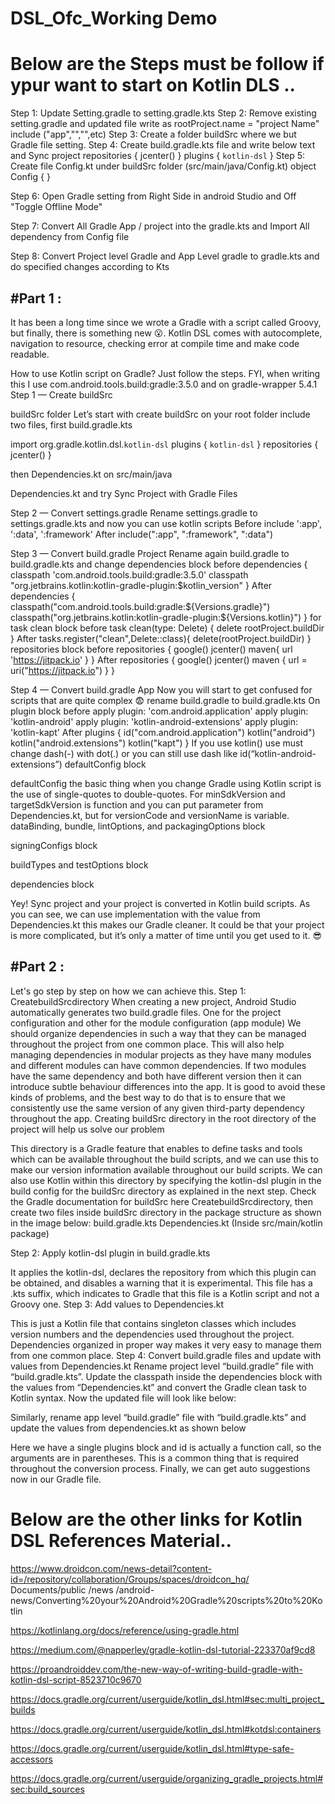 # DSL_Ofc_Working Demo



# Below are the Steps must be follow if ypur want to start on Kotlin DLS ..

Step 1: Update Setting.gradle to setting.gradle.kts
Step 2: Remove existing setting.gradle and updated file write as rootProject.name = "project Name" include ("app","","",etc)
Step 3: Create a folder buildSrc where we but Gradle file setting.
Step 4: Create build.gradle.kts file and write below text and Sync project
		repositories {
			jcenter()
		}
		plugins {
			`kotlin-dsl`
		}
Step 5: Create file Config.kt under buildSrc folder (src/main/java/Config.kt) 
			object Config
			{
			}
			
Step 6: Open Gradle setting from Right Side in android Studio and Off "Toggle Offline Mode"

Step 7: Convert All Gradle App / project into the gradle.kts and Import All dependency from Config file

Step 8: Convert Project level Gradle and App Level gradle to gradle.kts and do specified changes according to Kts


#Part 1 :
------------------------------------------------------------------------------------------------
It has been a long time since we wrote a Gradle with a script called Groovy, but finally, there is something new 😮.
Kotlin DSL comes with autocomplete, navigation to resource, checking error at compile time and make code readable. 

How to use Kotlin script on Gradle? Just follow the steps.
FYI, when writing this I use com.android.tools.build:gradle:3.5.0 and on gradle-wrapper 5.4.1
Step 1 — Create buildSrc

buildSrc folder
Let’s start with create buildSrc on your root folder include two files, first build.gradle.kts

import org.gradle.kotlin.dsl.`kotlin-dsl`
plugins {
    `kotlin-dsl`
}
repositories {
    jcenter()
}

then Dependencies.kt on src/main/java

Dependencies.kt
and try Sync Project with Gradle Files

Step 2 — Convert settings.gradle
Rename settings.gradle to settings.gradle.kts and now you can use kotlin scripts
Before
include ':app', ':data', ':framework'
After
include(":app", ":framework", ":data")


Step 3 — Convert build.gradle Project
Rename again build.gradle to build.gradle.kts and change dependencies block before
dependencies {
    classpath 'com.android.tools.build:gradle:3.5.0'
    classpath "org.jetbrains.kotlin:kotlin-gradle-plugin:$kotlin_version"
}
After
dependencies {
    classpath("com.android.tools.build:gradle:${Versions.gradle}")
    classpath("org.jetbrains.kotlin:kotlin-gradle-plugin:${Versions.kotlin}")
}
for task clean block before
task clean(type: Delete) {
    delete rootProject.buildDir
}
After
tasks.register("clean",Delete::class){
    delete(rootProject.buildDir)
}
repositories block before
repositories {
    google()
    jcenter()
    maven{ url 'https://jitpack.io' }
}
After
repositories {
    google()
    jcenter()
    maven { url = uri("https://jitpack.io") }
}


Step 4 — Convert build.gradle App
Now you will start to get confused for scripts that are quite complex 😨 rename build.gradle to build.gradle.kts
On plugin block before
apply plugin: 'com.android.application'
apply plugin: 'kotlin-android'
apply plugin: 'kotlin-android-extensions'
apply plugin: 'kotlin-kapt'
After
plugins {
    id("com.android.application")
    kotlin("android")
    kotlin("android.extensions")
    kotlin("kapt")
}
If you use kotlin() use must change dash(-) with dot(.) or you can still use dash like id(“kotlin-android-extensions”)
defaultConfig block

defaultConfig
the basic thing when you change Gradle using Kotlin script is the use of single-quotes to double-quotes. For minSdkVersion and targetSdkVersion is function and you can put parameter from Dependencies.kt, but for versionCode and versionName is variable.
dataBinding, bundle, lintOptions, and packagingOptions block

signingConfigs block

buildTypes and testOptions block

dependencies block

Yey! Sync project and your project is converted in Kotlin build scripts. As you can see, we can use implementation with the value from Dependencies.kt this makes our Gradle cleaner.
It could be that your project is more complicated, but it’s only a matter of time until you get used to it. 😎


#Part 2 :
-----------------------------------------------------------------------------------------------

 Let's go step by step on how we can achieve this.
Step 1: CreatebuildSrcdirectory
When creating a new project, Android Studio automatically generates two build.gradle files. One for the project configuration and other for the module configuration (app module)
We should organize dependencies in such a way that they can be managed throughout the project from one common place. This will also help managing dependencies in modular projects as they have many modules and different modules can have common dependencies. If two modules have the same dependency and both have different version then it can introduce subtle behaviour differences into the app. It is good to avoid these kinds of problems, and the best way to do that is to ensure that we consistently use the same version of any given third-party dependency throughout the app.
Creating buildSrc directory in the root directory of the project will help us solve our problem

This directory is a Gradle feature that enables to define tasks and tools which can be available throughout the build scripts, and we can use this to make our version information available throughout our build scripts. We can also use Kotlin within this directory by specifying the kotlin-dsl plugin in the build config for the buildSrc directory as explained in the next step.
Check the Gradle documentation for buildSrc here
CreatebuildSrcdirectory, then create two files inside buildSrc directory in the package structure as shown in the image below:
build.gradle.kts
Dependencies.kt (Inside src/main/kotlin package)

Step 2: Apply kotlin-dsl plugin in build.gradle.kts

It applies the kotlin-dsl, declares the repository from which this plugin can be obtained, and disables a warning that it is experimental.
This file has a .kts suffix, which indicates to Gradle that this file is a Kotlin script and not a Groovy one.
Step 3: Add values to Dependencies.kt

This is just a Kotlin file that contains singleton classes which includes version numbers and the dependencies used throughout the project. Dependencies organized in proper way makes it very easy to manage them from one common place.
Step 4: Convert build.gradle files and update with values from Dependencies.kt
Rename project level “build.gradle” file with “build.gradle.kts”. Update the classpath inside the dependencies block with the values from “Dependencies.kt” and convert the Gradle clean task to Kotlin syntax. Now the updated file will look like below:

Similarly, rename app level “build.gradle” file with “build.gradle.kts” and update the values from dependencies.kt as shown below

Here we have a single plugins block and id is actually a function call, so the arguments are in parentheses. This is a common thing that is required throughout the conversion process.
Finally, we can get auto suggestions now in our Gradle file.


# Below are the other links for Kotlin DSL References Material..

https://www.droidcon.com/news-detail?content-id=/repository/collaboration/Groups/spaces/droidcon_hq/ Documents/public /news /android-news/Converting%20your%20Android%20Gradle%20scripts%20to%20Kotlin

https://kotlinlang.org/docs/reference/using-gradle.html

https://medium.com/@napperley/gradle-kotlin-dsl-tutorial-223370af9cd8

https://proandroiddev.com/the-new-way-of-writing-build-gradle-with-kotlin-dsl-script-8523710c9670

https://docs.gradle.org/current/userguide/kotlin_dsl.html#sec:multi_project_builds

https://docs.gradle.org/current/userguide/kotlin_dsl.html#kotdsl:containers

https://docs.gradle.org/current/userguide/kotlin_dsl.html#type-safe-accessors

https://docs.gradle.org/current/userguide/organizing_gradle_projects.html#sec:build_sources
